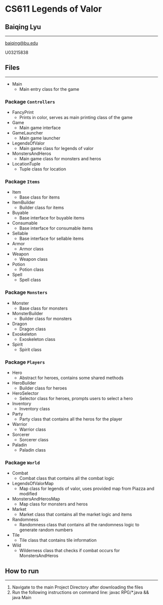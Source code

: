 # CS611 Legends of Valor

## Baiqing Lyu
---------------------------------------------------------------------------
baiqing@bu.edu

U03215838


## Files
---------------------------------------------------------------------------

- Main
  - Main entry class for the game

### Package `Controllers`
- FancyPrint
  - Prints in color, serves as main printing class of the game
- Game
  - Main game interface
- GameLauncher
  - Main game launcher
- LegendsOfValor
  - Main game class for legends of valor
- MonstersAndHeros
  - Main game class for monsters and heros
- LocationTuple
  - Tuple class for location
### Package `Items`
- Item
  - Base class for items
- ItemBuilder
  - Builder class for items
- Buyable
  - Base interface for buyable items
- Consumable
  - Base interface for consumable items
- Sellable
  - Base interface for sellable items
- Armor
  - Armor class
- Weapon
  - Weapon class
- Potion
  - Potion class
- Spell
  - Spell class
### Package `Monsters`
- Monster
  - Base class for monsters
- MonsterBuilder
  - Builder class for monsters
- Dragon
  - Dragon class
- Exoskeleton
  - Exoskeleton class
- Spirit
  - Spirit class
### Package `Players`
- Hero
  - Abstract for heroes, contains some shared methods
- HeroBuilder
  - Builder class for heroes
- HeroSelector
  - Selector class for heroes, prompts users to select a hero
- Inventory
  - Inventory class
- Party
  - Party class that contains all the heros for the player
- Warrior
  - Warrior class
- Sorcerer
  - Sorcerer class
- Paladin
  - Paladin class
### Package `World`
- Combat
  - Combat class that contains all the combat logic
- LegendsOfValorMap
  - Map class for legends of valor, uses provided map from Piazza and modified
- MonstersAndHerosMap
  - Map class for monsters and heros
- Market
  - Market class that contains all the market logic and items
- Randomness
  - Randomness class that contains all the randomness logic to generate random numbers
- Tile
  - Tile class that contains tile information
- Wild
  - Wilderness class that checks if combat occurs for MonstersAndHeros

## How to run
---------------------------------------------------------------------------
1. Navigate to the main Project Directory after downloading the files
2. Run the following instructions on command line:
	javac RPG/*.java && java Main